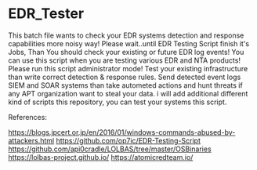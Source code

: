 # EDR_Tester
This batch file wants to check your EDR systems detection and response capabilities more noisy way!
Please wait..until EDR Testing Script finish it's Jobs, Than You should check your existing or future EDR log events!
You can use this script when you are testing various EDR and NTA products!
Please run this script administrator mode!
Test your existing infrastructure than write correct detection & response rules. Send detected event logs SIEM and SOAR systems than take autometed actions and hunt threats if any APT organization want to steal your data. 
i will add additional different kind of scripts this repository, you can test your systems this script.









References:

https://blogs.jpcert.or.jp/en/2016/01/windows-commands-abused-by-attackers.html
https://github.com/op7ic/EDR-Testing-Script
https://github.com/api0cradle/LOLBAS/tree/master/OSBinaries
https://lolbas-project.github.io/
https://atomicredteam.io/
